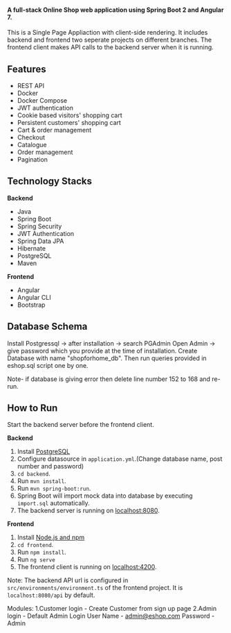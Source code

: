 

#### A full-stack Online Shop web application using Spring Boot 2 and Angular 7. 
This is a Single Page Appliaction with client-side rendering. It includes backend and frontend two seperate projects on different branches.
The frontend client makes API calls to the backend server when it is running.

## Features
- REST API
- Docker
- Docker Compose
- JWT authentication
- Cookie based visitors' shopping cart
- Persistent customers' shopping cart
- Cart & order management
- Checkout
- Catalogue
- Order management
- Pagination
## Technology Stacks
**Backend**
  - Java 
  - Spring Boot 
  - Spring Security
  - JWT Authentication
  - Spring Data JPA
  - Hibernate
  - PostgreSQL
  - Maven

**Frontend**
  - Angular 
  - Angular CLI
  - Bootstrap

## Database Schema

Install Postgressql -> after installation -> search PGAdmin
Open Admin -> give password which you provide at the time of installation.
Create Database with name "shopforhome_db". Then run queries provided in eshop.sql script one by one.

Note- if database is giving error then delete line number 152 to 168 and re-run.
## How to  Run

Start the backend server before the frontend client.  

**Backend**

  1. Install [PostgreSQL](https://www.postgresql.org/download/) 
  2. Configure datasource in `application.yml`.(Change database name, post number and password)
  3. `cd backend`.
  4. Run `mvn install`.
  5. Run `mvn spring-boot:run`.
  6. Spring Boot will import mock data into database by executing `import.sql` automatically.
  7. The backend server is running on [localhost:8080]().

**Frontend**
  1. Install [Node.js and npm](https://www.npmjs.com/get-npm)
  2. `cd frontend`.
  3. Run `npm install`.
  4. Run `ng serve`
  5. The frontend client is running on [localhost:4200]().
  
Note: The backend API url is configured in `src/environments/environment.ts` of the frontend project. It is `localhost:8080/api` by default.
  
Modules:
1.Customer login
	- Create Customer from sign up page
2.Admin login
	- Default Admin Login
		User Name - admin@eshop.com
		Password - Admin


